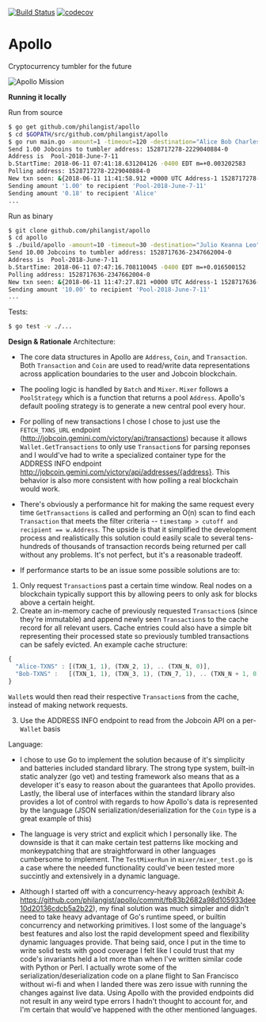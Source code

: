 [![Build Status](https://travis-ci.com/philangist/apollo.svg?branch=master)](https://travis-ci.com/philangist/apollo)  [![codecov](https://codecov.io/gh/philangist/apollo/branch/master/graph/badge.svg)](https://codecov.io/gh/philangist/apollo)

Apollo
==

Cryptocurrency tumbler for the future

![Apollo Mission](https://dprbcn.files.wordpress.com/2014/02/space_bit.gif)


__Running it locally__

Run from source

```bash
$ go get github.com/philangist/apollo
$ cd $GOPATH/src/github.com/philangist/apollo
$ go run main.go -amount=1 -timeout=120 -destination="Alice Bob Charles Daniel Elizabeth Francine George Harrris Ida"
Send 1.00 Jobcoins to tumbler address: 1528717278-2229040884-0
Address is  Pool-2018-June-7-11
b.StartTime: 2018-06-11 07:41:18.631204126 -0400 EDT m=+0.003202583
Polling address: 1528717278-2229040884-0
New txn seen: &{2018-06-11 11:41:58.912 +0000 UTC Address-1 1528717278-2229040884-0 100}
Sending amount '1.00' to recipient 'Pool-2018-June-7-11'
Sending amount '0.18' to recipient 'Alice'
...
```

Run as binary

```bash
$ git clone github.com/philangist/apollo
$ cd apollo
$ ./build/apollo -amount=10 -timeout=30 -destination="Julio Keanna Leo"
Send 10.00 Jobcoins to tumbler address: 1528717636-2347662004-0
Address is  Pool-2018-June-7-11
b.StartTime: 2018-06-11 07:47:16.708110045 -0400 EDT m=+0.016500152
Polling address: 1528717636-2347662004-0
New txn seen: &{2018-06-11 11:47:27.821 +0000 UTC Address-1 1528717636-2347662004-0 1000}
Sending amount '10.00' to recipient 'Pool-2018-June-7-11'
...
```

Tests:
```bash
$ go test -v ./...
```

__Design & Rationale__
Architecture:
- The core data structures in Apollo are `Address`, `Coin`, and `Transaction`. Both `Transaction` and `Coin` are used to read/write data representations across application boundaries to the user and Jobcoin blockchain.

- The pooling logic is handled by `Batch` and `Mixer`. `Mixer` follows a `PoolStrategy` which is a function that returns a pool `Address`. Apollo's default pooling strategy is to generate a new central pool every hour.

- For polling of new transactions I chose I chose to just use the `FETCH_TXNS_URL` endpoint (http://jobcoin.gemini.com/victory/api/transactions) because it  allows `Wallet.GetTransactions` to only use `Transaction`s for parsing reponses and I would've had to write a specialized container type for the ADDRESS INFO endpoint http://jobcoin.gemini.com/victory/api/addresses/{address}. This behavior is also more consistent with how polling a real blockchain would work.

- There's obviously a performance hit for making the same request every time `GetTransactions` is called and performing an O(n) scan to find each `Transaction` that meets the filter criteria -- `timestamp > cutoff and recipient == w.Address`. The upside is that it simplified the development process and realistically this solution could easily scale to several tens-hundreds of thousands of transaction records being returned per call without any problems. It's not perfect, but it's a reasonable tradeoff.

- If performance starts to be an issue some possible solutions are to:


1. Only request `Transaction`s past a certain time window. Real nodes on a  blockchain typically support this by allowing peers to only ask for blocks above a certain height.
2. Create an in-memory cache of previously requested `Transaction`s (since they're immutable) and append newly seen `Transaction`s to the cache record for all relevant users. Cache entries could also have a simple bit representing their processed state so previously tumbled transactions can be safely evicted. An example cache structure:
```javascript
{
  "Alice-TXNS" : [(TXN_1, 1), (TXN_2, 1), .. (TXN_N, 0)],
  "Bob-TXNS" :   [(TXN_1, 1), (TXN_3, 1), (TXN_7, 1), .. (TXN_N + 1, 0)],
}
```
`Wallet`s would then read their respective `Transaction`s from the cache, instead of making network requests.

3. Use the ADDRESS INFO endpoint to read from the Jobcoin API on a per-`Wallet` basis

Language:
- I chose to use Go to implement the solution because of it's simplicity and batteries included standard library. The strong type system, built-in static analyzer (go vet) and testing framework also means that as a developer it's easy to reason about the guarantees that Apollo provides. Lastly, the liberal use of interfaces within the standard library also provides a lot of control with regards to how Apollo's data is represented by the language (JSON serialization/deserialization for the `Coin` type is a great example of this)

- The language is very strict and explicit which I personally like. The downside is that it can make certain test patterns like mocking and monkeypatching that are straightforward in other languages cumbersome to implement. The `TestMixerRun` in `mixer/mixer_test.go` is a case where the needed functionality could've been tested more succintly and extensively in a dynamic language.

- Although I started off with a concurrency-heavy approach (exhibit A: https://github.com/philangist/apollo/commit/fb83b2682a98d105933dee10d20136cdcb5a2b22), my final solution was much simpler and didn't need to take heavy advantage of Go's runtime speed, or builtin concurrency and networking primitives. I lost some of the language's best features and also lost the rapid development speed and flexibility  dynamic languages provide. That being said, once I put in the time to write solid tests with good coverage I felt like I could trust that my code's invariants held a lot more than when I've written similar code with Python or Perl. I actually wrote some of the serialization/deserialization code on a plane flight to San Francisco without wi-fi and when I landed there was zero issue with running the changes against live data. Using Apollo with the provided endpoints did not result in any weird type errors I hadn't thought to account for, and I'm certain that would've happened with the other mentioned languages.
